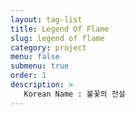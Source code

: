 ```yaml
---
layout: tag-list
title: Legend Of Flame
slug: legend of flame
category: project
menu: false
submenu: true
order: 1
description: >
   Korean Name : 불꽃의 전설
---
```

